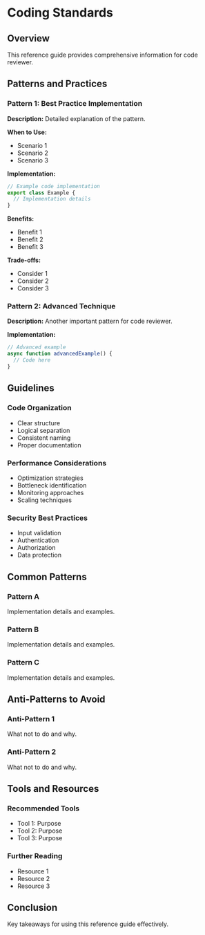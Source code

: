 # Coding Standards

## Overview

This reference guide provides comprehensive information for code reviewer.

## Patterns and Practices

### Pattern 1: Best Practice Implementation

**Description:**
Detailed explanation of the pattern.

**When to Use:**
- Scenario 1
- Scenario 2
- Scenario 3

**Implementation:**
```typescript
// Example code implementation
export class Example {
  // Implementation details
}
```

**Benefits:**
- Benefit 1
- Benefit 2
- Benefit 3

**Trade-offs:**
- Consider 1
- Consider 2
- Consider 3

### Pattern 2: Advanced Technique

**Description:**
Another important pattern for code reviewer.

**Implementation:**
```typescript
// Advanced example
async function advancedExample() {
  // Code here
}
```

## Guidelines

### Code Organization
- Clear structure
- Logical separation
- Consistent naming
- Proper documentation

### Performance Considerations
- Optimization strategies
- Bottleneck identification
- Monitoring approaches
- Scaling techniques

### Security Best Practices
- Input validation
- Authentication
- Authorization
- Data protection

## Common Patterns

### Pattern A
Implementation details and examples.

### Pattern B
Implementation details and examples.

### Pattern C
Implementation details and examples.

## Anti-Patterns to Avoid

### Anti-Pattern 1
What not to do and why.

### Anti-Pattern 2
What not to do and why.

## Tools and Resources

### Recommended Tools
- Tool 1: Purpose
- Tool 2: Purpose
- Tool 3: Purpose

### Further Reading
- Resource 1
- Resource 2
- Resource 3

## Conclusion

Key takeaways for using this reference guide effectively.
